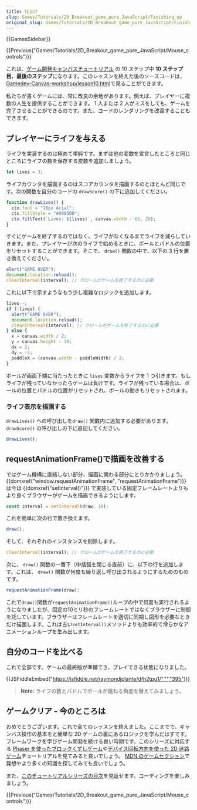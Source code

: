 ```yaml
---
title: 仕上げ
slug: Games/Tutorials/2D_Breakout_game_pure_JavaScript/Finishing_up
original_slug: Games/Tutorials/2D_Breakout_game_pure_JavaScript/Finishing_up
---
```

{{GamesSidebar}}

{{Previous("Games/Tutorials/2D_Breakout_game_pure_JavaScript/Mouse_controls")}}

これは、[ゲーム開発キャンバスチュートリアル](/ja/docs/Games/Tutorials/2D_Breakout_game_pure_JavaScript) の 10 ステップ中 **10 ステップ目、最後のステップ**になります。このレッスンを終えた後のソースコードは、[Gamedev-Canvas-workshop/lesson10.html](https://github.com/end3r/Gamedev-Canvas-workshop/blob/gh-pages/lesson10.html)で見ることができます。

私たちが書くゲームには、常に改良の余地があります。例えば、プレイヤーに複数の人生を提供することができます。 1 人または 2 人がミスをしても、ゲームを完了させることができるのです。また、コードのレンダリングを改善することもできます。

## プレイヤーにライフを与える

ライフを実装するのは極めて単純です。まずは他の変数を宣言したところと同じところにライフの数を保存する変数を追加しましょう。

```js
let lives = 3;
```

ライフカウンタを描画するのはスコアカウンタを描画するのとほとんど同じです。次の関数を自分のコードの `drawScore()` の下に追加してください。

```js
function drawLives() {
  ctx.font = "16px Arial";
  ctx.fillStyle = "#0095DD";
  ctx.fillText(`Lives: ${lives}`, canvas.width - 65, 20);
}
```

すぐにゲームを終了するのではなく、ライフがなくなるまでライフを減らしていきます。また、プレイヤーが次のライフで始めるときに、ボールとパドルの位置をリセットすることができます。そこで、 `draw()` 関数の中で、以下の 3 行を置き換えてください。

```js
alert("GAME OVER");
document.location.reload();
clearInterval(interval); // クロームがゲームを終了するのに必要
```

これに以下で示すようなもう少し複雑なロジックを追加します。

```js
lives--;
if (!lives) {
  alert("GAME OVER");
  document.location.reload();
  clearInterval(interval); // クロームがゲームを終了するのに必要
} else {
  x = canvas.width / 2;
  y = canvas.height - 30;
  dx = 2;
  dy = -2;
  paddleX = (canvas.width - paddleWidth) / 2;
}
```

ボールが画面下端に当たったときに `lives` 変数からライフを 1 つ引きます。もしライフが残っていなかったらゲームは負けです。ライフが残っている場合は、ボールの位置とパドルの位置がリセットされ、ボールの動きもリセットされます。

### ライフ表示を描画する

`drawLives()` への呼び出しを`draw()` 関数内に追加する必要があります。 `drawScore()` の呼び出しの下に追記してください。

```js
drawLives();
```

## requestAnimationFrame()で描画を改善する

 ではゲーム機構に直結しない部分、描画に関わる部分にとりかかりましょう。 {{domxref("window.requestAnimationFrame", "requestAnimationFrame")}} は今は {{domxref("setInterval()")}} で実装している固定フレームレートよりもより良くブラウザーがゲームを描画できるようにします。

```js
const interval = setInterval(draw, 10);
```

これを簡単に次の行で置き換えます。

```js
draw();
```

そして、それぞれのインスタンスを削除します。

```js
clearInterval(interval); // クロームがゲームを終了するのに必要
```

次に、 `draw()` 関数の一番下（中括弧を閉じる直前）に、以下の行を追加します。これは、 `draw()` 関数が何度も繰り返し呼び出されるようにするためのものです。

```js
requestAnimationFrame(draw);
```

これで`draw()`関数が`requestAnimationFrame()`ループの中で何度も実行されるようになりましたが、固定の10ミリ秒のフレームレートではなくブラウザーに制御を託しています。ブラウザーはフレームレートを適切に同期し図形を必要なときだけ描画します。これは古い`setInterval()`メソッドよりも効率的で滑らかなアニメーションループを生み出します。

## 自分のコードを比べる

これで全部です。ゲームの最終版が準備でき、プレイできる状態になりました。

{{JSFiddleEmbed("https://jsfiddle.net/raymondjplante/dfh2tpu1/","","395")}}

> **Note:**  ライフの数とパドルでボールが跳ねる角度を替えてみましょう。

## ゲームクリア - 今のところは

おめでとうございます。これで全てのレッスンを終えました。ここまでで、キャンバス操作の基本をと簡単な 2D ゲームの裏にあるロジックを学んだはずです。フレームワークを学びゲーム開発を続ける良い時期です。このシリーズに対応する [Phaser を使ったブロックくずしゲーム](/ja/docs/Games/Tutorials/2D_breakout_game_Phaser)や[デバイス回転方向を使った 2D 迷路ゲーム](/ja/docs/Games/Tutorials/HTML5_Gamedev_Phaser_Device_Orientation)チュートリアルを見てみると良いでしょう。 [MDN のゲームセクション](/ja/docs/Games)で発想やより多くの知識を探してみても良いでしょう。

また、[このチュートリアルシリーズの目次](/ja/docs/Games/Tutorials/2D_Breakout_game_pure_JavaScript)を見返せます。コーディングを楽しみましょう。

{{Previous("Games/Tutorials/2D_Breakout_game_pure_JavaScript/Mouse_controls")}}
